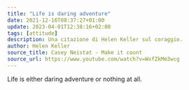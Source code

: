 ```yaml
---
title: "Life is daring adventure"
date: 2021-12-16T08:37:27+01:00
update: 2023-04-01T12:38:16+02:00
tags: [attitude]
description: Una citazione di Helen Keller sul coraggio.
author: Helen Keller
source_title: Casey Neistat - Make it count
source_url: https://www.youtube.com/watch?v=WxfZkMm3wcg
---
```


Life is either daring adventure or nothing at all.
